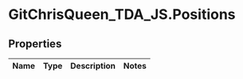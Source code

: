 # GitChrisQueen_TDA_JS.Positions

## Properties
Name | Type | Description | Notes
------------ | ------------- | ------------- | -------------


